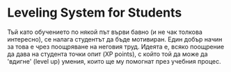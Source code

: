 Leveling System for Students
===============================

Тъй като обучението по някой път върви бавно (и не чак толкова интересно), се налага студентът да бъде мотивиран. Един добър начин за това е чрез поощряване на неговия труд. Идеята е, всяко поощрение да дава на студента точки опит (XP points), с който той да може да 'вдигне' (level up) умения, които ще му помогнат през учебния процес.
